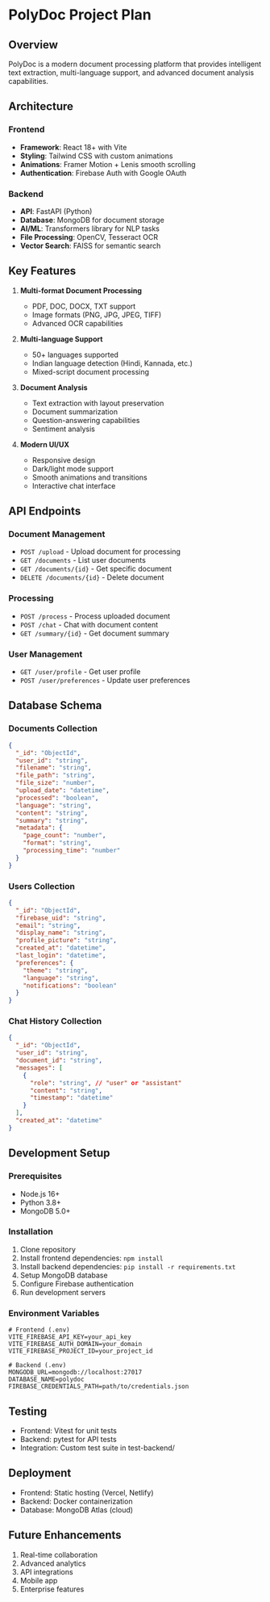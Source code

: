 # PolyDoc Project Plan

## Overview
PolyDoc is a modern document processing platform that provides intelligent text extraction, multi-language support, and advanced document analysis capabilities.

## Architecture

### Frontend
- **Framework**: React 18+ with Vite
- **Styling**: Tailwind CSS with custom animations
- **Animations**: Framer Motion + Lenis smooth scrolling
- **Authentication**: Firebase Auth with Google OAuth

### Backend
- **API**: FastAPI (Python)
- **Database**: MongoDB for document storage
- **AI/ML**: Transformers library for NLP tasks
- **File Processing**: OpenCV, Tesseract OCR
- **Vector Search**: FAISS for semantic search

## Key Features
1. **Multi-format Document Processing**
   - PDF, DOC, DOCX, TXT support
   - Image formats (PNG, JPG, JPEG, TIFF)
   - Advanced OCR capabilities

2. **Multi-language Support**
   - 50+ languages supported
   - Indian language detection (Hindi, Kannada, etc.)
   - Mixed-script document processing

3. **Document Analysis**
   - Text extraction with layout preservation
   - Document summarization
   - Question-answering capabilities
   - Sentiment analysis

4. **Modern UI/UX**
   - Responsive design
   - Dark/light mode support
   - Smooth animations and transitions
   - Interactive chat interface

## API Endpoints

### Document Management
- `POST /upload` - Upload document for processing
- `GET /documents` - List user documents
- `GET /documents/{id}` - Get specific document
- `DELETE /documents/{id}` - Delete document

### Processing
- `POST /process` - Process uploaded document
- `POST /chat` - Chat with document content
- `GET /summary/{id}` - Get document summary

### User Management
- `GET /user/profile` - Get user profile
- `POST /user/preferences` - Update user preferences

## Database Schema

### Documents Collection
```json
{
  "_id": "ObjectId",
  "user_id": "string",
  "filename": "string",
  "file_path": "string",
  "file_size": "number",
  "upload_date": "datetime",
  "processed": "boolean",
  "language": "string",
  "content": "string",
  "summary": "string",
  "metadata": {
    "page_count": "number",
    "format": "string",
    "processing_time": "number"
  }
}
```

### Users Collection
```json
{
  "_id": "ObjectId",
  "firebase_uid": "string",
  "email": "string",
  "display_name": "string",
  "profile_picture": "string",
  "created_at": "datetime",
  "last_login": "datetime",
  "preferences": {
    "theme": "string",
    "language": "string",
    "notifications": "boolean"
  }
}
```

### Chat History Collection
```json
{
  "_id": "ObjectId",
  "user_id": "string",
  "document_id": "string",
  "messages": [
    {
      "role": "string", // "user" or "assistant"
      "content": "string",
      "timestamp": "datetime"
    }
  ],
  "created_at": "datetime"
}
```

## Development Setup

### Prerequisites
- Node.js 16+
- Python 3.8+
- MongoDB 5.0+

### Installation
1. Clone repository
2. Install frontend dependencies: `npm install`
3. Install backend dependencies: `pip install -r requirements.txt`
4. Setup MongoDB database
5. Configure Firebase authentication
6. Run development servers

### Environment Variables
```
# Frontend (.env)
VITE_FIREBASE_API_KEY=your_api_key
VITE_FIREBASE_AUTH_DOMAIN=your_domain
VITE_FIREBASE_PROJECT_ID=your_project_id

# Backend (.env)
MONGODB_URL=mongodb://localhost:27017
DATABASE_NAME=polydoc
FIREBASE_CREDENTIALS_PATH=path/to/credentials.json
```

## Testing
- Frontend: Vitest for unit tests
- Backend: pytest for API tests
- Integration: Custom test suite in test-backend/

## Deployment
- Frontend: Static hosting (Vercel, Netlify)
- Backend: Docker containerization
- Database: MongoDB Atlas (cloud)

## Future Enhancements
1. Real-time collaboration
2. Advanced analytics
3. API integrations
4. Mobile app
5. Enterprise features
